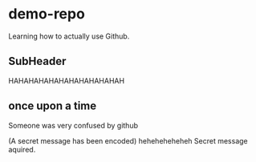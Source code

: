 # demo-repo
Learning how to actually use Github.


## SubHeader 

HAHAHAHAHAHAHAHAHAHAHAH

## once upon a time

Someone was very confused by github

(A secret message has been encoded)
heheheheheheh Secret message aquired.



